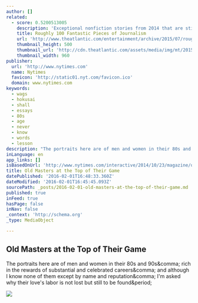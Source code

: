 ```yaml
---
author: []
related:
  - score: 0.5200513005
    description: 'Exceptional nonfiction stories from 2014 that are still worth encountering today Please consider disabling it for our site, or supporting our work in one of these ways Subscribe Now > Each year, I keep a running list of exceptional nonfiction that I encounter as I publish The Best of Journalism, an email newsletter that I send out once or twice a week.'
    title: Roughly 100 Fantastic Pieces of Journalism
    url: 'http://www.theatlantic.com/entertainment/archive/2015/07/roughly-100-fantastic-pieces-of-journalism/390318/'
    thumbnail_height: 500
    thumbnail_url: 'http://cdn.theatlantic.com/assets/media/img/mt/2015/07/journalism02/facebook.jpg?1437662784'
    thumbnail_width: 960
publisher:
  url: 'http://www.nytimes.com'
  name: Nytimes
  favicon: 'http://static01.nyt.com/favicon.ico'
  domain: www.nytimes.com
keywords:
  - wags
  - hokusai
  - shall
  - essays
  - 80s
  - age
  - never
  - know
  - words
  - lesson
description: "The portraits here are of men and women in their 80s and 90s, rich in the rewards of substantial and celebrated careers, and although I know none of them except by name and reputation, I'm asked why their love's labor is not lost but still to be found."
inLanguage: en
app_links: []
isBasedOnUrl: 'http://www.nytimes.com/interactive/2014/10/23/magazine/old-masters-at-top-of-their-game.html'
title: Old Masters at the Top of Their Game
datePublished: '2016-02-01T16:48:33.360Z'
dateModified: '2016-02-01T16:45:45.093Z'
sourcePath: _posts/2016-02-01-old-masters-at-the-top-of-their-game.md
published: true
inFeed: true
hasPage: false
inNav: false
_context: 'http://schema.org'
_type: MediaObject

---
```

<article style=""><h1>Old Masters at the Top of Their Game</h1><p>The portraits here are of men and women in their 80s and 90s&amp;comma; rich in the rewards of substantial and celebrated careers&amp;comma; and although I know none of them except by name and reputation&amp;comma; I'm asked why their love's labor is not lost but still to be found&amp;period;</p><img src="http://static01.nyt.com/images/2014/10/26/magazine/mag-26OldMasters-ss-slide-WSVJ/mag-26OldMasters-ss-slide-WSVJ-videoSixteenByNine1050.jpg" /></article>